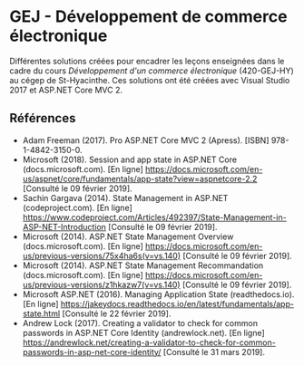 # GEJ - Développement de commerce électronique

Différentes solutions créées pour encadrer les leçons enseignées dans le cadre du cours *Développement d'un commerce électronique* (420-GEJ-HY) au cégep de St-Hyacinthe. Ces solutions ont été créées avec Visual Studio 2017 et ASP.NET Core MVC 2.

## Références
- Adam Freeman (2017). Pro ASP.NET Core MVC 2 (Apress). [ISBN] 978-1-4842-3150-0.
- Microsoft (2018). Session and app state in ASP.NET Core (docs.microsoft.com). [En ligne] https://docs.microsoft.com/en-us/aspnet/core/fundamentals/app-state?view=aspnetcore-2.2 [Consulté le 09 février 2019].
- Sachin Gargava (2014). State Management in ASP.NET (codeproject.com). [En ligne] https://www.codeproject.com/Articles/492397/State-Management-in-ASP-NET-Introduction [Consulté le 09 février 2019].
- Microsoft (2014). ASP.NET State Management Overview (docs.microsoft.com). [En ligne] https://docs.microsoft.com/en-us/previous-versions/75x4ha6s(v=vs.140) [Consulté le 09 février 2019].
- Microsoft (2014). ASP.NET State Management Recommandation (docs.microsoft.com).
  [En ligne] https://docs.microsoft.com/en-us/previous-versions/z1hkazw7(v=vs.140) [Consulté le 09 février 2019].
- Microsoft ASP.NET (2016). Managing Application State (readthedocs.io). [En ligne] https://jakeydocs.readthedocs.io/en/latest/fundamentals/app-state.html [Consulté le 22 février 2019].
- Andrew Lock (2017). Creating a validator to check for common passwords in ASP.NET Core Identity (andrewlock.net). [En ligne] https://andrewlock.net/creating-a-validator-to-check-for-common-passwords-in-asp-net-core-identity/ [Consulté le 31 mars 2019].
